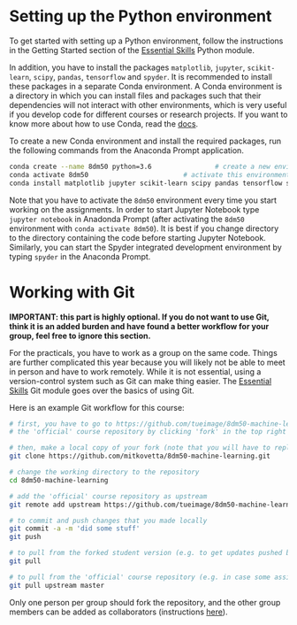 # Setting up the Python environment

To get started with setting up a Python environment, follow the instructions in the Getting Started section of the [Essential Skills](https://github.com/tueimage/essential-skills/python-essentials.md) Python module.

In addition, you have to install the packages `matplotlib`, `jupyter`, `scikit-learn`, `scipy`, `pandas`, `tensorflow` and `spyder`. It is recommended to install these packages in a separate Conda environment. A Conda environment is a directory in which you can install files and packages such that their dependencies will not interact with other environments, which is very useful if you develop code for different courses or research projects. If you want to know more about how to use Conda, read the [docs](https://docs.conda.io/projects/conda/en/latest/user-guide/getting-started.html).

To create a new Conda environment and install the required packages, run the following commands from the Anaconda Prompt application.

````bash
conda create --name 8dm50 python=3.6				# create a new environment called `myenv`
conda activate 8dm50						# activate this environment
conda install matplotlib jupyter scikit-learn scipy pandas tensorflow spyder # install the required packages
````
Note that you have to activate the `8dm50` environment every time you start working on the assignments. In order to start Jupyter Notebook type `jupyter notebook` in Anadonda Prompt (after activating the `8dm50` environment with `conda activate 8dm50`). It is best if you change directory to the directory containing the code before starting Jupyter Notebook. Similarly, you can start the Spyder integrated development environment by typing `spyder` in the Anaconda Prompt.

# Working with Git

**IMPORTANT: this part is highly optional. If you do not want to use Git, think it is an added burden and have found a better workflow for your group, feel free to ignore this section.**

For the practicals, you have to work as a group on the same code. Things are further complicated this year because you will likely not be able to meet in person and have to work remotely. While it is not essential, using a version-control system such as Git can make thing easier. The [Essential Skills](https://github.com/tueimage/essential-skills/blob/master/version-control-with-git.md) Git module goes over the basics of using Git.

Here is an example Git workflow for this course:

````bash
# first, you have to go to https://github.com/tueimage/8dm50-machine-learning and fork
# the 'official' course repository by clicking 'fork' in the top right corner of the page

# then, make a local copy of your fork (note that you will have to replace the username mitkovetta with your own)
git clone https://github.com/mitkovetta/8dm50-machine-learning.git

# change the working directory to the repository
cd 8dm50-machine-learning

# add the 'official' course repository as upstream
git remote add upstream https://github.com/tueimage/8dm50-machine-learning.git

# to commit and push changes that you made locally
git commit -a -m 'did some stuff'
git push

# to pull from the forked student version (e.g. to get updates pushed by other group members)
git pull

# to pull from the 'official' course repository (e.g. in case some assignments have been updated)
git pull upstream master
````

Only one person per group should fork the repository, and the other group members can be added as collaborators (instructions [here](https://docs.github.com/en/github/setting-up-and-managing-your-github-user-account/inviting-collaborators-to-a-personal-repository)).
